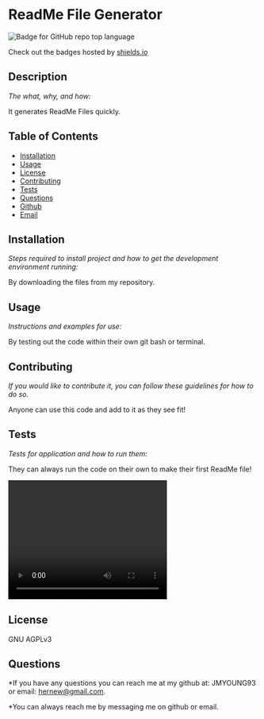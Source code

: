 # ReadMe File Generator

![Badge for GitHub repo top language](https://img.shields.io/badge/License-AGPL_v3-blue.svg)

Check out the badges hosted by [shields.io](https://shields.io/)

## Description 

*The what, why, and how:* 

It generates ReadMe Files quickly.

## Table of Contents

 * [Installation](#installation)
 * [Usage](#usage)
 * [License](#license)
 * [Contributing](#contributing)
 * [Tests](#tests)  
 * [Questions](#questions)
 * [Github](#github)
 * [Email](#email)



## Installation

*Steps required to install project and how to get the development environment running:*

By downloading the files from my repository.




## Usage 

*Instructions and examples for use:*

By testing out the code within their own git bash or terminal.




## Contributing

*If you would like to contribute it, you can follow these guidelines for how to do so.*

Anyone can use this code and add to it as they see fit!




## Tests

*Tests for application and how to run them:*

They can always run the code on their own to make their first ReadMe file!

<video width="320" height="240" controls>
  <source src="./assets/Demo.mp4" type="video/mp4">
</video>


## License

GNU AGPLv3



## Questions

*If you have any questions you can reach me at my github at: JMYOUNG93 or email: hernew@gmail.com.

*You can always reach me by messaging me on github or email.

